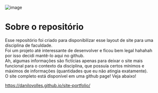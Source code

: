 ![image](https://github.com/user-attachments/assets/d34c6636-1a30-401f-af01-ce0a4af2576c)

# Sobre o repositório
Esse repositório foi criado para disponibilizar esse layout de site para uma disciplina de faculdade.<br>
Foi um projeto até interessante de desenvolver e ficou bem legal hahahah por isso decidi mantê-lo aqui no github.<br>
Ah, algumas informações são fictícias apenas para deixar o site mais funcional para o contexto da disciplina, que possuía certos mínimos e máximos de informações (quantidades que eu não atingia exatamente).<br>
O site completo está disponível em uma github page! Veja abaixo!

https://danilovolles.github.io/site-portfolio/
